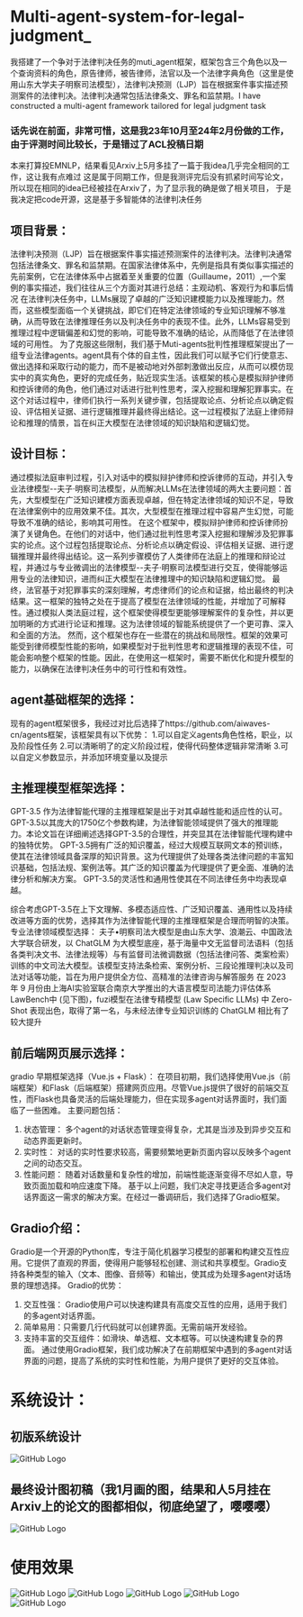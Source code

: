 # Multi-agent-system-for-legal-judgment_
我搭建了一个争对于法律判决任务的muti_agent框架，框架包含三个角色以及一个查询资料的角色，原告律师，被告律师，法官以及一个法律字典角色（这里是使用山东大学夫子明察司法模型），法律判决预测（LJP）旨在根据案件事实描述预测案件的法律判决。法律判决通常包括法律条文、罪名和监禁期。I have constructed a multi-agent framework tailored for legal judgment task
### 话先说在前面，非常可惜，这是我23年10月至24年2月份做的工作，由于评测时间比较长，于是错过了ACL投稿日期
本来打算投EMNLP，结果看见Arxiv上5月多挂了一篇于我idea几乎完全相同的工作，这让我有点难过
这是属于同期工作，但是我测评完后没有抓紧时间写论文，所以现在相同的idea已经被挂在Arxiv了，为了显示我的确是做了相关项目，
于是我决定把code开源，这是基于多智能体的法律判决任务
## 项目背景：
法律判决预测（LJP）旨在根据案件事实描述预测案件的法律判决。法律判决通常包括法律条文、罪名和监禁期。在国家法律体系中，先例是指具有类似事实描述的先前案例，它在法律体系中占据着至关重要的位置（Guillaume，2011）,一个案例的事实描述，我们往往从三个方面对其进行总结：主观动机、客观行为和事后情况 
      在法律判决任务中，LLMs展现了卓越的广泛知识建模能力以及推理能力。然而，这些模型面临一个关键挑战，即它们在特定法律领域的专业知识理解不够准确，从而导致在法律推理任务以及判决任务中的表现不佳。此外，LLMs容易受到推理过程中逻辑偏差和幻觉的影响，可能导致不准确的结论，从而降低了在法律领域的可用性。
      为了克服这些限制，我们基于Muti-agents批判性推理框架提出了一组专业法律agents。agent具有个体的自主性，因此我们可以赋予它们行使意志、做出选择和采取行动的能力，而不是被动地对外部刺激做出反应，从而可以模仿现实中的真实角色，更好的完成任务，贴近现实生活。该框架的核心是模拟辩护律师和控诉律师的角色，他们通过对话进行批判性思考，深入挖掘和理解犯罪事实。在这个对话过程中，律师们执行一系列关键步骤，包括提取论点、分析论点以确定假设、评估相关证据、进行逻辑推理并最终得出结论。这一过程模拟了法庭上律师辩论和推理的情景，旨在纠正大模型在法律领域的知识缺陷和逻辑幻觉。
## 设计目标：
 通过模拟法庭审判过程，引入对话中的模拟辩护律师和控诉律师的互动，并引入专业法律模型--夫子·明察司法模型，从而解决LLMs在法律领域的两大主要问题：首先，大型模型在广泛知识建模方面表现卓越，但在特定法律领域的知识不足，导致在法律案例中的应用效果不佳。其次，大型模型在推理过程中容易产生幻觉，可能导致不准确的结论，影响其可用性。
      在这个框架中，模拟辩护律师和控诉律师扮演了关键角色。在他们的对话中，他们通过批判性思考深入挖掘和理解涉及犯罪事实的论点。这个过程包括提取论点、分析论点以确定假设、评估相关证据、进行逻辑推理并最终得出结论。这一系列步骤模仿了人类律师在法庭上的推理和辩论过程，并通过与专业微调出的法律模型--夫子·明察司法模型进行交互，使得能够运用专业的法律知识，进而纠正大模型在法律推理中的知识缺陷和逻辑幻觉。
      最终，法官基于对犯罪事实的深刻理解，考虑律师们的论点和证据，给出最终的判决结果。这一框架的独特之处在于提高了模型在法律领域的性能，并增加了可解释性。通过模拟人类法庭过程，这个框架使得模型更能够理解案件的复杂性，并以更加明晰的方式进行论证和推理。这为法律领域的智能系统提供了一个更可靠、深入和全面的方法。
      然而，这个框架也存在一些潜在的挑战和局限性。框架的效果可能受到律师模型性能的影响，如果模型对于批判性思考和逻辑推理的表现不佳，可能会影响整个框架的性能。因此，在使用这一框架时，需要不断优化和提升模型的能力，以确保在法律判决任务中的可行性和有效性。
## agent基础框架的选择：
现有的agent框架很多，我经过对比后选择了https://github.com/aiwaves-cn/agents框架，该框架具有以下优势：
1.可以自定义agents角色性格，职业，以及阶段性任务
2.可以清晰明了的定义阶段过程，使得代码整体逻辑非常清晰
3.可以自定义参数显示，并添加环境变量以及提示
## 主推理模型框架选择：
GPT-3.5
作为法律智能代理的主推理框架是出于对其卓越性能和适应性的认可。GPT-3.5以其庞大的1750亿个参数构建，为法律智能领域提供了强大的推理能力。本论文旨在详细阐述选择GPT-3.5的合理性，并突显其在法律智能代理构建中的独特优势。
GPT-3.5拥有广泛的知识覆盖，经过大规模互联网文本的预训练，使其在法律领域具备深厚的知识背景。这为代理提供了处理各类法律问题的丰富知识基础，包括法规、案例法等。其广泛的知识覆盖为代理提供了更全面、准确的法律分析和解决方案。
GPT-3.5的灵活性和通用性使其在不同法律任务中均表现卓越。

综合考虑GPT-3.5在上下文理解、多模态适应性、广泛知识覆盖、通用性以及持续改进等方面的优势，选择其作为法律智能代理的主推理框架是合理而明智的决策。
专业法律领域模型选择：
夫子•明察司法大模型是由山东大学、浪潮云、中国政法大学联合研发，以 ChatGLM 为大模型底座，基于海量中文无监督司法语料（包括各类判决文书、法律法规等）与有监督司法微调数据（包括法律问答、类案检索）训练的中文司法大模型。该模型支持法条检索、案例分析、三段论推理判决以及司法对话等功能，旨在为用户提供全方位、高精准的法律咨询与解答服务
在 2023 年 9 月份由上海AI实验室联合南京大学推出的大语言模型司法能力评估体系LawBench中 (见下图)，fuzi模型在法律专精模型 (Law Specific LLMs) 中 Zero-Shot 表现出色，取得了第一名，与未经法律专业知识训练的 ChatGLM 相比有了较大提升
## 前后端网页展示选择：
gradio
早期框架选择（Vue.js + Flask）：
在项目初期，我们选择使用Vue.js（前端框架）和Flask（后端框架）搭建网页应用。尽管Vue.js提供了很好的前端交互性，而Flask也具备灵活的后端处理能力，但在实现多agent对话界面时，我们面临了一些困难。
主要问题包括：
1. 状态管理： 多个agent的对话状态管理变得复杂，尤其是当涉及到异步交互和动态界面更新时。
2. 实时性： 对话的实时性要求较高，需要频繁地更新页面内容以反映多个agent之间的动态交互。
3. 性能问题： 随着对话数量和复杂性的增加，前端性能逐渐变得不尽如人意，导致页面加载和响应速度下降。
基于以上问题，我们决定寻找更适合多agent对话界面这一需求的解决方案。在经过一番调研后，我们选择了Gradio框架。
## Gradio介绍：
Gradio是一个开源的Python库，专注于简化机器学习模型的部署和构建交互性应用。它提供了直观的界面，使得用户能够轻松创建、测试和共享模型。Gradio支持各种类型的输入（文本、图像、音频等）和输出，使其成为处理多agent对话场景的理想选择。
Gradio的优势：
1. 交互性强： Gradio使用户可以快速构建具有高度交互性的应用，适用于我们的多agent对话界面。
2. 简单易用：只需要几行代码就可以创建界面。无需前端开发经验。
3. 支持丰富的交互组件：如滑块、单选框、文本框等。可以快速构建复杂的界面。
通过使用Gradio框架，我们成功解决了在前期框架中遇到的多agent对话界面的问题，提高了系统的实时性和性能，为用户提供了更好的交互体验。
# 系统设计：
## 初版系统设计
![GitHub Logo](https://github.com/ZhouZiai/Multi-agent-system-for-legal-judgment_/blob/main/f1.png)
## 最终设计图初稿（我1月画的图，结果和人5月挂在Arxiv上的论文的图都相似，彻底绝望了，嘤嘤嘤）
![GitHub Logo](https://github.com/ZhouZiai/Multi-agent-system-for-legal-judgment_/blob/main/f2.png)
# 使用效果
![GitHub Logo](https://github.com/ZhouZiai/Multi-agent-system-for-legal-judgment_/blob/main/f3.png)
![GitHub Logo](https://github.com/ZhouZiai/Multi-agent-system-for-legal-judgment_/blob/main/f4.png)
![GitHub Logo](https://github.com/ZhouZiai/Multi-agent-system-for-legal-judgment_/blob/main/f5.png)
![GitHub Logo](https://github.com/ZhouZiai/Multi-agent-system-for-legal-judgment_/blob/main/f6.png)
![GitHub Logo](https://github.com/ZhouZiai/Multi-agent-system-for-legal-judgment_/blob/main/f7.png)






